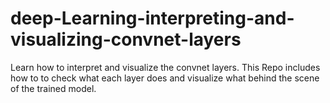 # deep-Learning-interpreting-and-visualizing-convnet-layers
Learn how to interpret and visualize the convnet layers. This Repo includes how to to check what each layer does and visualize what behind the scene of the trained model.
